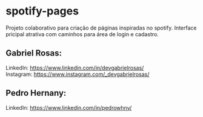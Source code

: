 # spotify-pages
 Projeto colaborativo para criação de páginas inspiradas no spotify. Interface pricipal atrativa com caminhos para área de login e cadastro.

## Gabriel Rosas:

 LinkedIn:  https://www.linkedin.com/in/devgabrielrosas/
 <br>
 Instagram: https://www.instagram.com/_devgabrielrosas/
 <br>

## Pedro Hernany:

 LinkedIn: https://www.linkedin.com/in/pedrowhny/
 <br>